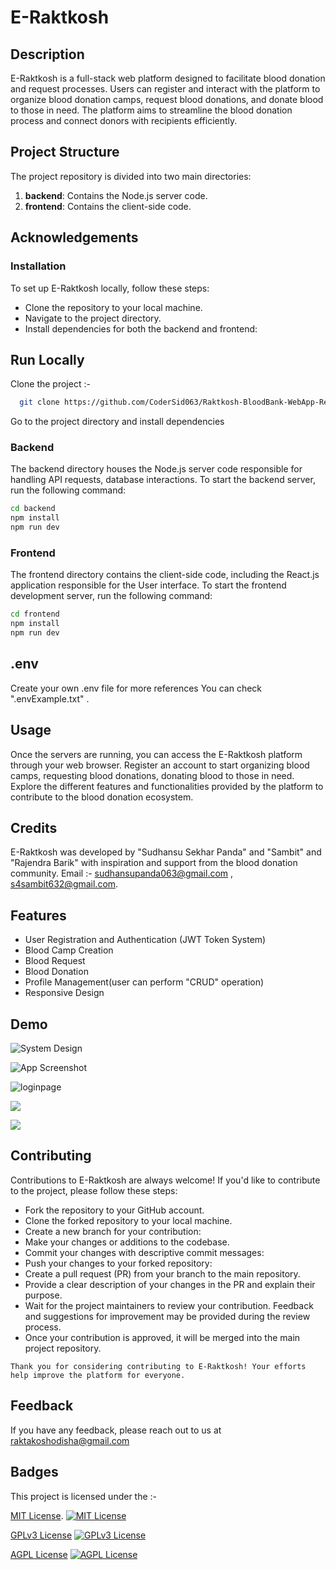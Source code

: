 # E-Raktkosh

## Description

E-Raktkosh is a full-stack web platform designed to facilitate blood donation and request processes. Users can register and interact with the platform to organize blood donation camps, request blood donations, and donate blood to those in need. The platform aims to streamline the blood donation process and connect donors with recipients efficiently.

## Project Structure

The project repository is divided into two main directories:

1. **backend**: Contains the Node.js server code.
2. **frontend**: Contains the client-side code.

## Acknowledgements

### Installation

To set up E-Raktkosh locally, follow these steps:

- Clone the repository to your local machine.
- Navigate to the project directory.
- Install dependencies for both the backend and frontend:

## Run Locally

Clone the project :-

```bash
  git clone https://github.com/CoderSid063/Raktkosh-BloodBank-WebApp-React.git
```

Go to the project directory and install dependencies

### Backend

The backend directory houses the Node.js server code responsible for handling API requests, database interactions. To start the backend server, run the following command:

```bash
cd backend
npm install
npm run dev
```

### Frontend

The frontend directory contains the client-side code, including the React.js application responsible for the User interface. To start the frontend development server, run the following command:

```bash
cd frontend
npm install
npm run dev
```

## .env

Create your own .env file for more references You can check ".envExample.txt" .

## Usage

Once the servers are running, you can access the E-Raktkosh platform through your web browser. Register an account to start organizing blood camps, requesting blood donations, donating blood to those in need. Explore the different features and functionalities provided by the platform to contribute to the blood donation ecosystem.

## Credits

E-Raktkosh was developed by "Sudhansu Sekhar Panda" and "Sambit" and "Rajendra Barik" with inspiration and support from the blood donation community. Email :- sudhansupanda063@gmail.com , s4sambit632@gmail.com.

## Features

- User Registration and Authentication (JWT Token System)
- Blood Camp Creation
- Blood Request
- Blood Donation
- Profile Management(user can perform "CRUD" operation)
- Responsive Design

## Demo
![System Design](https://res.cloudinary.com/raktkoshodisha/image/upload/v1715405939/website%20images/bivmzpunv4aojmuwgxei.png)

![App Screenshot](https://res.cloudinary.com/raktkoshodisha/image/upload/v1714195263/website%20images/baz7moswbzzjgbw4zomw.png)

![loginpage](https://res.cloudinary.com/raktkoshodisha/image/upload/v1714195181/website%20images/idzkuc1dl4jybtxv6hr7.png)

![](https://res.cloudinary.com/raktkoshodisha/image/upload/v1714195509/website%20images/tmxlofda14elsn5foyrc.png)

![](https://res.cloudinary.com/raktkoshodisha/image/upload/v1714195593/website%20images/xnppb7veibeqmuzwr9sk.png)

## Contributing

Contributions to E-Raktkosh are always welcome! If you'd like to contribute to the project, please follow these steps:

- Fork the repository to your GitHub account.
- Clone the forked repository to your local machine.
- Create a new branch for your contribution:
- Make your changes or additions to the codebase.
- Commit your changes with descriptive commit messages:
- Push your changes to your forked repository:
- Create a pull request (PR) from your branch to the main repository.
- Provide a clear description of your changes in the PR and explain their purpose.
- Wait for the project maintainers to review your contribution. Feedback and suggestions for improvement may be provided during the review process.
- Once your contribution is approved, it will be merged into the main project repository.

`Thank you for considering contributing to E-Raktkosh! Your efforts help improve the platform for everyone.`

## Feedback

If you have any feedback, please reach out to us at raktakoshodisha@gmail.com

## Badges

This project is licensed under the :-

[MIT License](LICENSE).
[![MIT License](https://img.shields.io/badge/License-MIT-green.svg)](https://choosealicense.com/licenses/mit/)

[GPLv3 License](LICENSE)
[![GPLv3 License](https://img.shields.io/badge/License-GPL%20v3-yellow.svg)](https://opensource.org/licenses/)

[AGPL License](LICENSE)
[![AGPL License](https://img.shields.io/badge/license-AGPL-blue.svg)](http://www.gnu.org/licenses/agpl-3.0)

